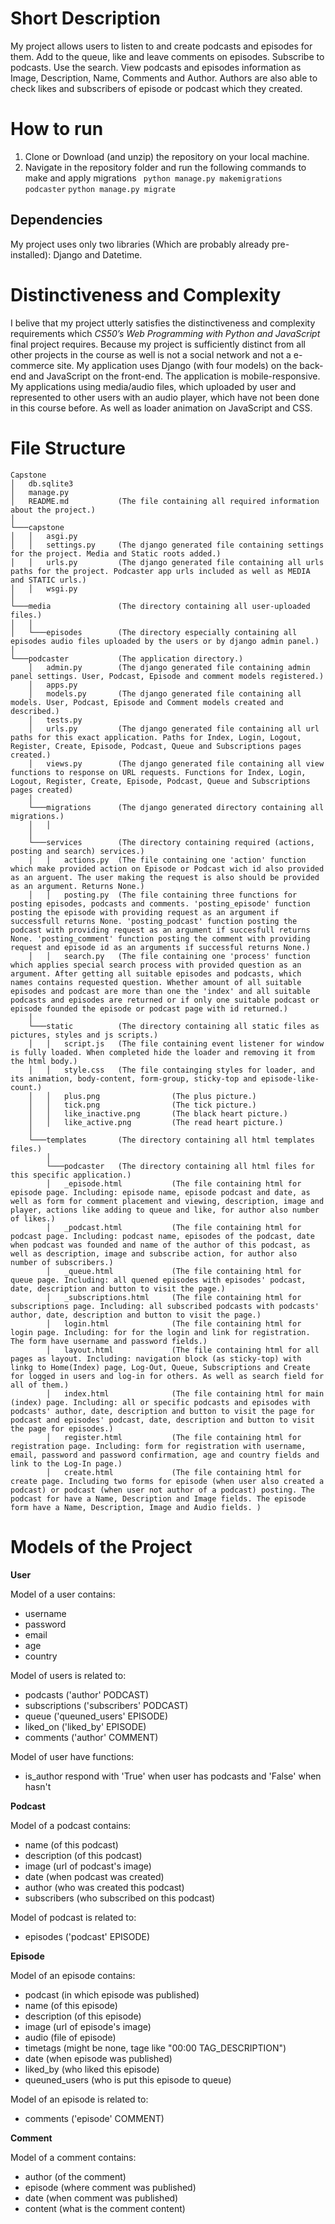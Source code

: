 # Short Description
My project allows users to listen to and create podcasts and episodes for them. Add to the queue, like and leave comments on episodes. Subscribe to podcasts. Use the search. View podcasts and episodes information as Image, Description, Name, Comments and Author. Authors are also able to check likes and subscribers of episode or podcast which they created.
# How to run
1. Clone or Download (and unzip) the repository on your local machine.
2. Navigate in the repository folder and run the following commands to make and apply migrations ``` python manage.py makemigrations podcaster``` ```python manage.py migrate```
## Dependencies
My project uses only two libraries (Which are probably already pre-installed): Django and Datetime.
# Distinctiveness and Complexity
I belive that my project utterly satisfies the distinctiveness and complexity requirements which *CS50’s Web Programming with Python and JavaScript* final project requires. Because my project is sufficiently distinct from all other projects in the course as well is not a social network and not a e-commerce site. My application uses Django (with four models) on the back-end and JavaScript on the front-end. The application is mobile-responsive.
My applications using media/audio files, which uploaded by user and represented to other users with an audio player, which have not been done in this course before. As well as loader animation on JavaScript and CSS.
# File Structure
```
Capstone
│   db.sqlite3
│   manage.py
│   README.md           (The file containing all required information about the project.)
│
└───capstone
│   │   asgi.py
│   │   settings.py     (The django generated file containing settings for the project. Media and Static roots added.)
│   │   urls.py         (The django generated file containing all urls paths for the project. Podcaster app urls included as well as MEDIA and STATIC urls.)
│   │   wsgi.py
│
└───media               (The directory containing all user-uploaded files.)
│   │
│   └───episodes        (The directory especially containing all episodes audio files uploaded by the users or by django admin panel.)
│
└───podcaster           (The application directory.)
    │   admin.py        (The django generated file containing admin panel settings. User, Podcast, Episode and comment models registered.)
    │   apps.py         
    │   models.py       (The django generated file containing all models. User, Podcast, Episode and Comment models created and described.)
    │   tests.py
    │   urls.py         (The django generated file containing all url paths for this exact application. Paths for Index, Login, Logout, Register, Create, Episode, Podcast, Queue and Subscriptions pages created.)
    │   views.py        (The django generated file containing all view functions to response on URL requests. Functions for Index, Login, Logout, Register, Create, Episode, Podcast, Queue and Subscriptions pages created)
    │
    └───migrations      (The django generated directory containing all migrations.)
    │   │
    │
    └───services        (The directory containing required (actions, posting and search) services.)
    │   │   actions.py  (The file containing one 'action' function which make provided action on Episode or Podcast wich id also provided as an arguent. The user making the request is also should be provided as an argument. Returns None.)
    │   │   posting.py  (The file containing three functions for posting episodes, podcasts and comments. 'posting_episode' function posting the episode with providing request as an argument if successfull returns None. 'posting_podcast' function posting the podcast with providing request as an argument if succesfull returns None. 'posting_comment' function posting the comment with providing request and episode id as an arguments if successful returns None.)
    │   │   search.py   (The file containing one 'process' function which applies special search process with provided question as an argument. After getting all suitable episodes and podcasts, which names contains requested question. Whether amount of all suitable episodes and podcast are more than one the 'index' and all suitable podcasts and episodes are returned or if only one suitable podcast or episode founded the episode or podcast page with id returned.)
    │
    └───static          (The directory containing all static files as pictures, styles and js scripts.)
    │   │   script.js   (The file containing event listener for window is fully loaded. When completed hide the loader and removing it from the html body.)
    │   │   style.css   (The file containging styles for loader, and its animation, body-content, form-group, sticky-top and episode-like-count.)
    │   │   plus.png                (The plus picture.)
    │   │   tick.png                (The tick picture.)
    │   │   like_inactive.png       (The black heart picture.)
    │   │   like_active.png         (The read heart picture.)
    │   
    └───templates       (The directory containing all html templates files.)
        │
        └───podcaster   (The directory containing all html files for this specific application.)
        │   _episode.html           (The file containing html for episode page. Including: episode name, episode podcast and date, as well as form for comment placement and viewing, description, image and player, actions like adding to queue and like, for author also number of likes.)
        │   _podcast.html           (The file containing html for podcast page. Including: podcast name, episodes of the podcast, date when podcast was founded and name of the author of this podcast, as well as description, image and subscribe action, for author also number of subscribers.)
        │   _queue.html             (The file containing html for queue page. Including: all quened episodes with episodes' podcast, date, description and button to visit the page.)
        │   _subscriptions.html     (The file containing html for subscriptions page. Including: all subscribed podcasts with podcasts' author, date, description and button to visit the page.)
        │   login.html              (The file containing html for login page. Including: for for the login and link for registration. The form have username and password fields.)
        │   layout.html             (The file containing html for all pages as layout. Including: navigation block (as sticky-top) with linkg to Home(Index) page, Log-Out, Queue, Subscriptions and Create for logged in users and log-in for others. As well as search field for all of them.)
        │   index.html              (The file containing html for main (index) page. Including: all or specific podcasts and episodes with podcasts' author, date, description and button to visit the page for podcast and episodes' podcast, date, description and button to visit the page for episodes.)
        │   register.html           (The file containing html for registration page. Including: form for registration with username, email, password and password confirmation, age and country fields and link to the Log-In page.)
        │   create.html             (The file containing html for create page. Including two forms for episode (when user also created a podcast) or podcast (when user not author of a podcast) posting. The podcast for have a Name, Description and Image fields. The episode form have a Name, Description, Image and Audio fields. )
```
# Models of the Project
**User**

Model of a user contains: 
* username
* password
* email
* age
* country

Model of users is related to:
*    podcasts ('author' PODCAST)
*    subscriptions ('subscribers' PODCAST)
*    queue ('queuned_users' EPISODE)
*    liked_on ('liked_by' EPISODE)
*    comments ('author' COMMENT)

Model of user have functions:
*    is_author respond with 'True' when user has podcasts and 'False' when hasn't    


**Podcast**

Model of a podcast contains: 
*    name (of this podcast)
*    description (of this podcast) 
*    image (url of podcast's image) 
*    date (when podcast was created)
*    author (who was created this podcast)
*    subscribers (who subscribed on this podcast)

Model of podcast is related to:
*    episodes ('podcast' EPISODE)


**Episode**

Model of an episode contains: 
*    podcast (in which episode was published) 
*    name (of this episode)
*    description (of this episode) 
*    image (url of episode's image) 
*    audio (file of episode)
*    timetags (might be none, tage like "00:00 TAG_DESCRIPTION")
*    date (when episode was published)
*    liked_by (who liked this episode)
*    queuned_users (who is put this episode to queue)

Model of an episode is related to:
*    comments ('episode' COMMENT)


**Comment**

Model of a comment contains: 
*    author (of the comment)
*    episode (where comment was published)
*    date (when comment was published)
*    content (what is the comment content)
